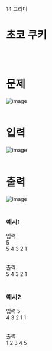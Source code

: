 14 그리디
# 초코 쿠키
<br>
<br>

# 문제 
![image](https://github.com/user-attachments/assets/1fabb1b6-cdcc-4385-9e46-8481f7e27291)  
<br>

# 입력  
![image](https://github.com/user-attachments/assets/75887c91-3275-41f3-8e67-f666bf966ccb)  
<br>

# 출력  
![image](https://github.com/user-attachments/assets/fc25b922-fadf-4be9-bbc3-be2ae423a09d)  
<br>

### 예시1
입력  
5  
5 4 3 2 1   
<br>

출력  
5 4 3 2 1  
<br>

### 예시2
입력
5  
4 3 2 1 1  
<br>

출력  
1 2 3 4 5  
<br>
